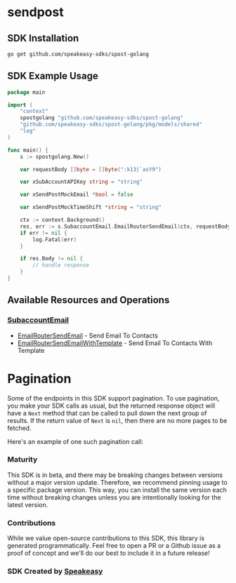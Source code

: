 # sendpost

<!-- Start SDK Installation -->
## SDK Installation

```bash
go get github.com/speakeasy-sdks/spost-golang
```
<!-- End SDK Installation -->

## SDK Example Usage
<!-- Start SDK Example Usage -->
```go
package main

import (
	"context"
	spostgolang "github.com/speakeasy-sdks/spost-golang"
	"github.com/speakeasy-sdks/spost-golang/pkg/models/shared"
	"log"
)

func main() {
	s := spostgolang.New()

	var requestBody []byte = []byte(":k13|`asY9")

	var xSubAccountAPIKey string = "string"

	var xSendPostMockEmail *bool = false

	var xSendPostMockTimeShift *string = "string"

	ctx := context.Background()
	res, err := s.SubaccountEmail.EmailRouterSendEmail(ctx, requestBody, xSubAccountAPIKey, xSendPostMockEmail, xSendPostMockTimeShift)
	if err != nil {
		log.Fatal(err)
	}

	if res.Body != nil {
		// handle response
	}
}

```
<!-- End SDK Example Usage -->

<!-- Start SDK Available Operations -->
## Available Resources and Operations


### [SubaccountEmail](docs/sdks/subaccountemail/README.md)

* [EmailRouterSendEmail](docs/sdks/subaccountemail/README.md#emailroutersendemail) - Send Email To Contacts
* [EmailRouterSendEmailWithTemplate](docs/sdks/subaccountemail/README.md#emailroutersendemailwithtemplate) - Send Email To Contacts With Template
<!-- End SDK Available Operations -->



<!-- Start Dev Containers -->

<!-- End Dev Containers -->



<!-- Start Pagination -->
# Pagination

Some of the endpoints in this SDK support pagination. To use pagination, you make your SDK calls as usual, but the
returned response object will have a `Next` method that can be called to pull down the next group of results. If the
return value of `Next` is `nil`, then there are no more pages to be fetched.

Here's an example of one such pagination call:
<!-- End Pagination -->



<!-- Start Go Types -->

<!-- End Go Types -->

<!-- Placeholder for Future Speakeasy SDK Sections -->



### Maturity

This SDK is in beta, and there may be breaking changes between versions without a major version update. Therefore, we recommend pinning usage
to a specific package version. This way, you can install the same version each time without breaking changes unless you are intentionally
looking for the latest version.

### Contributions

While we value open-source contributions to this SDK, this library is generated programmatically.
Feel free to open a PR or a Github issue as a proof of concept and we'll do our best to include it in a future release!

### SDK Created by [Speakeasy](https://docs.speakeasyapi.dev/docs/using-speakeasy/client-sdks)
